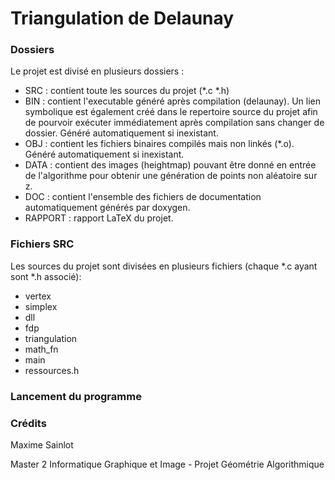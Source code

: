 Triangulation de Delaunay
=========================

### Dossiers ###

Le projet est divisé en plusieurs dossiers :

* SRC : contient toute les sources du projet (*.c *.h)
* BIN : contient l'executable généré après compilation (delaunay). Un lien symbolique est également créé dans le repertoire source du projet afin de pourvoir exécuter immédiatement après compilation sans changer de dossier. Généré automatiquement si inexistant. 
* OBJ : contient les fichiers binaires compilés mais non linkés (*.o). Généré automatiquement si inexistant. 
* DATA : contient des images (heightmap) pouvant être donné en entrée de l'algorithme pour obtenir une génération de points non aléatoire sur z. 
* DOC : contient l'ensemble des fichiers de documentation automatiquement générés par doxygen.
* RAPPORT : rapport LaTeX du projet.

### Fichiers SRC ###

Les sources du projet sont divisées en plusieurs fichiers (chaque *.c ayant sont *.h associé):

* vertex
* simplex
* dll
* fdp
* triangulation
* math_fn
* main
* ressources.h


### Lancement du programme ###


### Crédits ###

Maxime Sainlot

Master 2 Informatique Graphique et Image - Projet Géométrie Algorithmique

